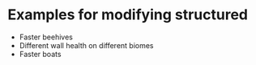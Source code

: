 # Examples for modifying structured

- Faster beehives
- Different wall health on different biomes
- Faster boats
